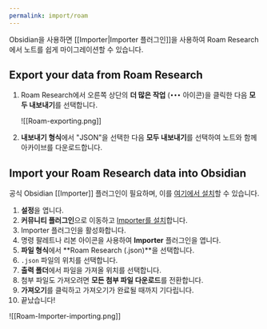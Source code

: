 ```yaml
---
permalink: import/roam
---
```

Obsidian을 사용하면 [[Importer|Importer 플러그인]]을 사용하여 Roam Research에서 노트를 쉽게 마이그레이션할 수 있습니다.

## Export your data from Roam Research

1. Roam Research에서 오른쪽 상단의 **더 많은 작업** (`•••` 아이콘)을 클릭한 다음 **모두 내보내기**를 선택합니다.
   
   ![[Roam-exporting.png]]
2. **내보내기 형식**에서 "JSON"을 선택한 다음 **모두 내보내기**를 선택하여 노트와 함께 아카이브를 다운로드합니다.

## Import your Roam Research data into Obsidian

공식 Obsidian [[Importer]] 플러그인이 필요하며, 이를 [여기에서 설치](obsidian://show-plugin?id=obsidian-importer)할 수 있습니다.

1. **설정**을 엽니다.
2. **커뮤니티 플러그인**으로 이동하고 [Importer를 설치](obsidian://show-plugin?id=obsidian-importer)합니다.
3. Importer 플러그인을 활성화합니다.
4. 명령 팔레트나 리본 아이콘을 사용하여 **Importer** 플러그인을 엽니다.
5. **파일 형식**에서 **Roam Research (.json)**을 선택합니다.
6. `.json` 파일의 위치를 선택합니다.
7. **출력 폴더**에서 파일을 가져올 위치를 선택합니다.
8. 첨부 파일도 가져오려면 **모든 첨부 파일 다운로드**를 전환합니다.
9. **가져오기**를 클릭하고 가져오기가 완료될 때까지 기다립니다.
10. 끝났습니다!

![[Roam-Importer-importing.png]]

